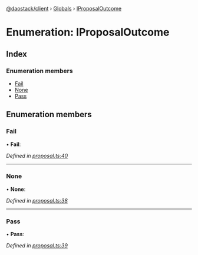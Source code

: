 [@daostack/client](../README.md) › [Globals](../globals.md) › [IProposalOutcome](iproposaloutcome.md)

# Enumeration: IProposalOutcome

## Index

### Enumeration members

* [Fail](iproposaloutcome.md#fail)
* [None](iproposaloutcome.md#none)
* [Pass](iproposaloutcome.md#pass)

## Enumeration members

###  Fail

• **Fail**:

*Defined in [proposal.ts:40](https://github.com/daostack/client/blob/aa9723f/src/proposal.ts#L40)*

___

###  None

• **None**:

*Defined in [proposal.ts:38](https://github.com/daostack/client/blob/aa9723f/src/proposal.ts#L38)*

___

###  Pass

• **Pass**:

*Defined in [proposal.ts:39](https://github.com/daostack/client/blob/aa9723f/src/proposal.ts#L39)*
